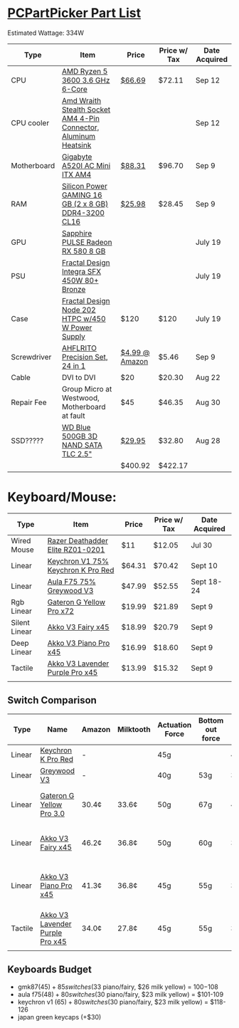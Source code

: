 # [PCPartPicker Part List](https://pcpartpicker.com/list/9HWVJy)
Estimated Wattage: 334W

| Type        | Item                                                                                                                                                                                     | Price                                                                                                       | Price w/ Tax | Date Acquired |
| ----------- | ---------------------------------------------------------------------------------------------------------------------------------------------------------------------------------------- | ----------------------------------------------------------------------------------------------------------- | ------------ | ------------- |
| CPU         | [AMD Ryzen 5 3600 3.6 GHz 6-Core](https://pcpartpicker.com/product/9nm323/amd-ryzen-5-3600-36-thz-6-core-processor-100-100000031box)                                                     | [$66.69](https://www.ebay.com/itm/395619960557)                                                             | $72.11       | Sep 12        |
| CPU cooler  | [Amd Wraith Stealth Socket AM4 4-Pin Connector, Aluminum Heatsink](https://pcpartpicker.com/product/ht2bt6/placeholder-)                                                                 |                                                                                                             |              | Sep 12        |
| Motherboard | [Gigabyte A520I AC Mini ITX AM4](https://pcpartpicker.com/product/s6tKHx/gigabyte-a520i-ac-mini-itx-am4-motherboard-a520i-ac)                                                            | [$88.31](https://www.amazon.com/gp/product/B08F7BHDLY/ref=ppx_od_dt_b_asin_title_s00?ie=UTF8&psc=1)         | $96.70       | Sep 9         |
| RAM         | [Silicon Power GAMING 16 GB (2 x 8 GB) DDR4-3200 CL16](https://pcpartpicker.com/product/P4FKHx/silicon-power-sp016gxlzu320bdaj5-16-gb-2-x-8-gb-ddr4-3200-cl16-memory-sp016gxlzu320bdaj5) | [$25.98](https://www.ebay.com/itm/256625508026)                                                             | $28.45       | Sep 9         |
| GPU         | [Sapphire PULSE Radeon RX 580 8 GB](https://pcpartpicker.com/product/y2DzK8/sapphire-radeon-rx-580-8gb-pulse-video-card-11265-05)                                                        |                                                                                                             |              | July 19       |
| PSU         | [Fractal Design Integra SFX 450W 80+ Bronze](https://pcpartpicker.com/product/sFfmP6/fractal-design-power-supply-fdpsuin3b450w)                                                          |                                                                                                             |              | July 19       |
| Case        | [Fractal Design Node 202 HTPC w/450 W Power Supply](https://pcpartpicker.com/product/XbKhP6/fractal-design-case-fdmcanode202aaus)                                                        | $120                                                                                                        | $120         | July 19       |
| Screwdriver | [AHFLRITO Precision Set, 24 in 1](https://www.amazon.com/gp/product/B0CRDP4ZGR/ref=ppx_od_dt_b_asin_title_s00?ie=UTF8&psc=1)                                                             | [$4.99 @ Amazon](https://www.amazon.com/gp/product/B0CRDP4ZGR/ref=ppx_od_dt_b_asin_title_s00?ie=UTF8&psc=1) | $5.46        | Sep 9         |
| Cable       | DVI to DVI                                                                                                                                                                               | $20                                                                                                         | $20.30       | Aug 22        |
| Repair Fee  | Group Micro at Westwood, Motherboard at fault                                                                                                                                            | $45                                                                                                         | $46.35       | Aug 30        |
| SSD?????    | [WD Blue 500GB 3D NAND SATA TLC 2.5"](https://pcpartpicker.com/product/LRkj4D/western-digital-blue-500gb-25-solid-state-drive-wds500g2b0a)                                               | [$29.95](https://www.ebay.com/itm/335533735046)                                                             | $32.80       | Aug 28        |
|             |                                                                                                                                                                                          | $400.92                                                                                                     | $422.17      |               |
# Keyboard/Mouse:

| Type          | Item                                                                                                                             | Price  | Price w/ Tax | Date Acquired |
| ------------- | -------------------------------------------------------------------------------------------------------------------------------- | ------ | ------------ | ------------- |
| Wired Mouse   | [Razer Deathadder Elite RZ01-0201](https://www.ebay.com/itm/305685843033)                                                        | $11    | $12.05       | Jul 30        |
| Linear        | [Keychron V1 75% Keychron K Pro Red](https://www.amazon.com/dp/B09NLW62PN?ref=ppx_yo2ov_dt_b_fed_asin_title)                     | $64.31 | $70.42       | Sept 10       |
| Linear        | [Aula F75 75% Greywood V3](https://www.amazon.com/gp/product/B0CNVMCQ7Q/ref=ppx_yo_dt_b_asin_title_o02_s00?ie=UTF8&psc=1)        | $47.99 | $52.55       | Sept 18-24    |
| Rgb Linear    | [Gateron G Yellow Pro x72](https://www.amazon.com/gp/product/B0C7TL9W4X/ref=ppx_yo_dt_b_asin_title_o02_s00?ie=UTF8&psc=1)        | $19.99 | $21.89       | Sept 9        |
| Silent Linear | [Akko V3 Fairy x45](https://www.amazon.com/gp/product/B0CJY6RV2V/ref=ppx_yo_dt_b_asin_title_o02_s00?ie=UTF8&psc=1)               | $18.99 | $20.79       | Sept 9        |
| Deep Linear   | [Akko V3 Piano Pro x45](https://www.amazon.com/gp/product/B0CG5HQGK6/ref=ppx_yo_dt_b_asin_title_o02_s00?ie=UTF8&psc=1)           | $16.99 | $18.60       | Sept 9        |
| Tactile       | [Akko V3 Lavender Purple Pro x45](https://www.amazon.com/gp/product/B0CBTLK5Z5/ref=ppx_yo_dt_b_asin_title_o02_s00?ie=UTF8&psc=1) | $13.99 | $15.32       | Sept 9        |
|               |                                                                                                                                  |        |              |               |

## Switch Comparison
| Type    | Name                                                                                           | Amazon | Milktooth | Actuation Force | Bottom out force | Total Travel | Descriptors                                               |
| ------- | ---------------------------------------------------------------------------------------------- | ------ | --------- | --------------- | ---------------- | ------------ | --------------------------------------------------------- |
| Linear  | [Keychron K Pro Red](https://www.keychron.com/products/keychron-k-pro-switch)                  | -      |           | 45g             |                  | 4mm          | Quiet, Office/gaming                                      |
| Linear  | [Greywood V3](https://epomaker.com/products/leobog-graywood-v3-switch-set)                     | -      |           | 40g             | 53g              | 3.6mm        |                                                           |
| Linear  | [Gateron G Yellow Pro 3.0](https://milktooth.com/products/switches/g-pro-3-yellow)             | 30.4¢  | 33.6¢     | 50g             | 67g              | 4mm          | high-pitched, **creamy**, resonant, polished              |
| Linear  | [Akko V3 Fairy x45](https://milktooth.com/products/switches/fairy)                             | 46.2¢  | 36.8¢     | 50g             | 60g              | 3.3mm        | **muted**, polished, mild, neutral, subtle                |
| Linear  | [Akko V3 Piano Pro x45](https://milktooth.com/products/switches/piano-pro)                     | 41.3¢  | 36.8¢     | 45g             | 55g              | 3.5mm        | **clacky**, creamy, **resonant**, silky, bouncy, polished |
| Tactile | [Akko V3 Lavender Purple Pro x45](https://milktooth.com/products/switches/lavender-purple-pro) | 34.0¢  | 27.8¢     | 45g             | 55g              | 3.8mm        | accented, **snappy**, bouncy, polished                    |
|         |                                                                                                |        |           |                 |                  |              |                                                           |
## Keyboards Budget
- gmk87($45) + 85 switches ($33 piano/fairy, $26 milk yellow) = $100-$108
- aula f75($48) + 80 switches ($30 piano/fairy, $23 milk yellow) = $101-109
- keychron v1 ($65) + 80 switches ($30 piano/fairy, $23 milk yellow) = $118-126
- japan green keycaps (+$30)